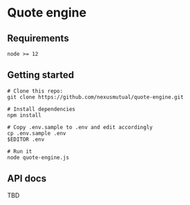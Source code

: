 # Quote engine

## Requirements
```
node >= 12
```

## Getting started


```
# Clone this repo:
git clone https://github.com/nexusmutual/quote-engine.git

# Install dependencies
npm install

# Copy .env.sample to .env and edit accordingly
cp .env.sample .env
$EDITOR .env

# Run it
node quote-engine.js
```

## API docs

TBD
